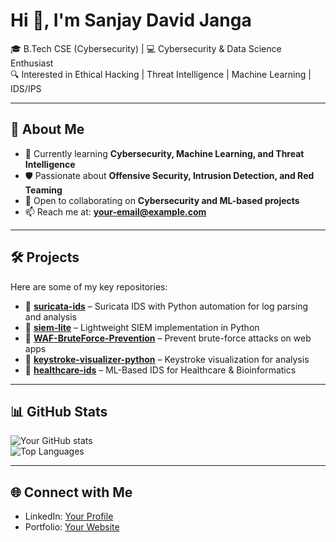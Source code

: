 # Hi 👋, I'm Sanjay David Janga  

🎓 B.Tech CSE (Cybersecurity) | 💻 Cybersecurity & Data Science Enthusiast  
🔍 Interested in Ethical Hacking | Threat Intelligence | Machine Learning | IDS/IPS  

---

## 🚀 About Me
- 🌱 Currently learning **Cybersecurity, Machine Learning, and Threat Intelligence**
- 🛡️ Passionate about **Offensive Security, Intrusion Detection, and Red Teaming**
- 🤝 Open to collaborating on **Cybersecurity and ML-based projects**
- 📫 Reach me at: **your-email@example.com**

---

## 🛠️ Projects
Here are some of my key repositories:

- 🔹 [**suricata-ids**](https://github.com/your-username/suricata-ids) – Suricata IDS with Python automation for log parsing and analysis  
- 🔹 [**siem-lite**](https://github.com/your-username/siem-lite) – Lightweight SIEM implementation in Python  
- 🔹 [**WAF-BruteForce-Prevention**](https://github.com/your-username/WAF-BruteForce-Prevention) – Prevent brute-force attacks on web apps  
- 🔹 [**keystroke-visualizer-python**](https://github.com/your-username/keystroke-visualizer-python) – Keystroke visualization for analysis  
- 🔹 [**healthcare-ids**](https://github.com/your-username/healthcare-ids) – ML-Based IDS for Healthcare & Bioinformatics  

---

## 📊 GitHub Stats
![Your GitHub stats](https://github-readme-stats.vercel.app/api?username=your-username&show_icons=true&theme=radical)  
![Top Languages](https://github-readme-stats.vercel.app/api/top-langs/?username=your-username&layout=compact&theme=radical)

---

## 🌐 Connect with Me
- LinkedIn: [Your Profile](https://www.linkedin.com/in/your-linkedin)  
- Portfolio: [Your Website](https://your-portfolio.com)  

